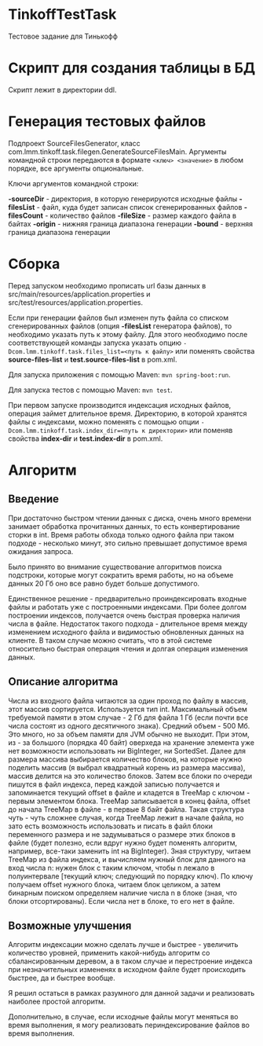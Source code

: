 # TinkoffTestTask
Тестовое задание для Тинькофф

# Скрипт для создания таблицы в БД
Скрипт лежит в директории ddl.

# Генерация тестовых файлов
Подпроект SourceFilesGenerator, класс com.lmm.tinkoff.task.filegen.GenerateSourceFilesMain. 
Аргументы командной строки передаются в формате ```<ключ> <значение>``` в любом порядке, все аргументы опциональные.

Ключи аргументов командной строки:

**-sourceDir**  - директория, в которую генерируются исходные файлы
**-filesList** - файл, куда будет записан список сгенерированных файлов
**-filesCount** - количество файлов
**-fileSize** - размер каждого файла в байтах
**-origin** - нижняя граница диапазона генерации
**-bound** - верхняя граница диапазона генерации

# Сборка
Перед запуском необходимо прописать url базы данных в src/main/resources/application.properties и src/test/resources/application.properties. 

Если при генерации файлов был изменен путь файла со списком сгенерированных файлов (опция **-filesList** генератора файлов),  то необходимо указать путь к этому файлу. Для этого необходимо после соответствующей команды запуска указать опцию
```-Dcom.lmm.tinkoff.task.files_list=<путь к файлу>``` или поменять свойства **source-files-list** и **test.source-files-list** в pom.xml.

Для запуска приложения с помощью Maven: ```mvn spring-boot:run```.

Для запуска тестов с помощью Maven: ```mvn test```.

При первом запуске производится индексация исходных файлов, операция займет длительное время. 
Директорию, в которой хранятся файлы с индексами, можно поменять с помощью опции ```-Dcom.lmm.tinkoff.task.index_dir=<путь к директории>``` или поменяв свойства **index-dir** и **test.index-dir** в pom.xml.

# Алгоритм

## Введение

При достаточно быстром чтении данных с диска, очень много времени занимает обработка прочитанных данных, то есть конвертирование сторки в int. Время работы обхода только одного файла при таком подходе - несколько минут, это сильно превышает допустимое время ожидания запроса.

Было принято во внимание существование алгоритмов поиска подстроки, которые могут сократить время работы, но на объеме данных 20 Гб оно все равно будет больше допустимого.

Единственное решение - предварительно проиндексировать входные файлы и работать уже с построенными индексами. При более долгом построении индексов, получается очень быстрая проверка наличия числа в файле. Недостаток такого подхода - длительное время между изменением исходного файла и видимостью обновленных данных на клиенте. В таком случае можно считать, что в этой системе относительно быстрая операция чтения и долгая операция изменения данных.

## Описание алгоритма

Числа из входного файла читаются за один проход по файлу в массив, этот массив сортируется. Используется тип int. Максимальный объем требуемой памяти в этом случае - 2 Гб для файла 1 Гб (если почти все числа состоят из одного десятичного знака). Средний объем - 500 Мб. Это много, но за объем памяти для JVM обычно не выходит. При этом, из - за большого (порядка 40 байт) оверхеда на хранение элемента уже нет возможности использовать ни BigInteger, ни SortedSet. 
Далее для размера массива выбирается количество блоков, на которые нужно поделить массив (я выбрал квадратный корень из размера массива), массив делится на это количество блоков. Затем все блоки по очереди пишутся в файл индекса, перед каждой записью получается и запоминается текущий offset в файле и кладется в TreeMap с ключом - первым элементом блока. TreeMap записывается в конец файла, offset до начала TreeMap в файле - в первые 8 байт файла. Такая структура чуть - чуть сложнее случая, когда TreeMap лежит в начале файла, но зато есть возможность использовать и писать в файл блоки переменного размера и не задумываться о размере этих блоков в файле (будет полезно, если вдруг нужно будет поменять алгоритм, например, все-таки заменить int на BigInteger).
Зная структуру, читаем TreeMap из файла индекса, и вычисляем нужный блок для данного на вход числа n: нужен блок с таким ключом, чтобы n лежало в полуинтервале \[текущий ключ; следующий по порядку ключ). По ключу получаем offset нужного блока, читаем блок целиком, а затем бинарным поиском определяем наличие числа n в блоке (зная, что блоки отсортированы). Если числа нет в блоке, то его нет в файле.

## Возможные улучшения

Алгоритм индексации можно сделать лучше и быстрее - увеличить количество уровней, применить какой-нибудь алгоритм со сбалансированным деревом, а в таком случае и перестроение индекса при незначительных измененях в исходном файле будет происходить быстрее, да и быстрее вообще. 

Я решил остаться в рамках разумного для данной задачи и реализовать наиболее простой алгоритм. 

Дополнительно, в случае, если исходные файлы могут меняться во время выполнения, я могу реализовать периндексирование файлов во время выполнения.
